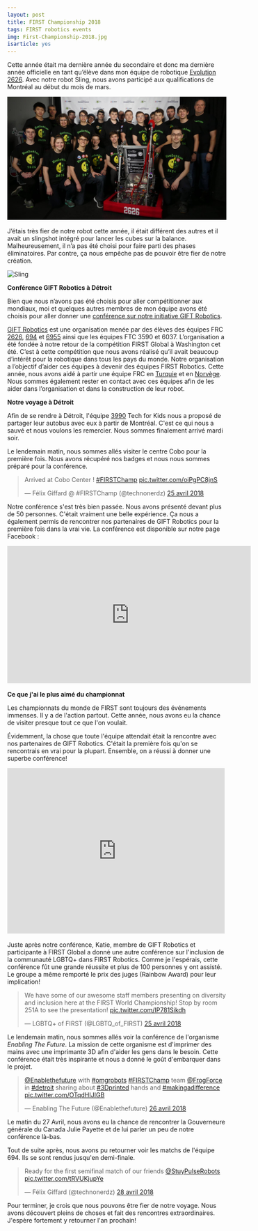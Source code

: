 ```yaml
---
layout: post
title: FIRST Championship 2018
tags: FIRST robotics events
img: First-Championship-2018.jpg
isarticle: yes
---
```

Cette année était ma dernière année du secondaire et donc ma dernière année officielle en tant qu’élève dans mon équipe de robotique [Evolution 2626](https://evolution2626.org). Avec notre robot Sling, nous avons participé aux qualifications de Montréal au début du mois de mars.

![Équipe de robotique 2018](/images/equipe-2018.jpg)

J’étais très fier de notre robot cette année, il était différent des autres et il avait un slingshot intégré pour lancer les cubes sur la balance. Malheureusement, il n’a pas été choisi pour faire parti des phases éliminatoires. Par contre, ça nous empêche pas de pouvoir être fier de notre création.

![Sling](https://i.imgur.com/DtP9qazh.jpg)


**Conférence GIFT Robotics à Détroit**

Bien que nous n’avons pas été choisis pour aller compétitionner aux mondiaux, moi et quelques autres membres de mon équipe avons été choisis pour aller donner une [conférence sur notre initiative GIFT Robotics](https://www.firstchampionship.org/gift-robotics-global-initiative).

[GIFT Robotics](https://giftrobotics.org) est une organisation menée par des élèves des équipes FRC [2626](https://evolution2626.org), [694](https://stuypulse.com/) et [6955](http://loschilis.cl/) ainsi que les équipes FTC 3590 et 6037. L’organisation a été fondée à notre retour de la compétition FIRST Global à Washington cet été. C’est à cette compétition que nous avons réalisé qu’il avait beaucoup d’intérêt pour la robotique dans tous les pays du monde. Notre organisation a l’objectif d’aider ces équipes à devenir des équipes FIRST Robotics. Cette année, nous avons aidé à partir une équipe FRC en [Turquie](http://www.roctopus7134.com/) et en [Norvège](http://www.hellrobotics.no/). Nous sommes également rester en contact avec ces équipes afin de les aider dans l’organisation et dans la construction de leur robot.

**Notre voyage à Détroit**

Afin de se rendre à Détroit, l'équipe [3990](https://www.team3990.com/) Tech for Kids nous a proposé de partager leur autobus avec eux à partir de Montréal. C'est ce qui nous a sauvé et nous voulons les remercier. Nous sommes finalement arrivé mardi soir.


Le lendemain matin, nous sommes allés visiter le centre Cobo pour la première fois. Nous avons récupéré nos badges et nous nous sommes préparé pour la conférence.


<blockquote class="twitter-tweet" data-lang="fr"><p lang="en" dir="ltr">Arrived at Cobo Center ! <a href="https://twitter.com/hashtag/FIRSTChamp?src=hash&amp;ref_src=twsrc%5Etfw">#FIRSTChamp</a> <a href="https://t.co/oiPgPC8jnS">pic.twitter.com/oiPgPC8jnS</a></p>&mdash; Félix Giffard @ #FIRSTChamp (@technonerdz) <a href="https://twitter.com/technonerdz/status/989134072327933952?ref_src=twsrc%5Etfw">25 avril 2018</a></blockquote>
<script async src="https://platform.twitter.com/widgets.js" charset="utf-8"></script>


Notre conférence s'est très bien passée. Nous avons présenté devant plus de 50 personnes. C'était vraiment une belle expérience. Ça nous a également permis de rencontrer nos partenaires de GIFT Robotics pour la première fois dans la vrai vie. La conférence est disponible sur notre page Facebook : 


<iframe src="https://www.facebook.com/plugins/video.php?href=https%3A%2F%2Fwww.facebook.com%2FGIFTRobotics%2Fvideos%2F605696456430846%2F&show_text=0&width=560" width="560" height="315" style="border:none;overflow:hidden" scrolling="no" frameborder="0" allowTransparency="true" allowFullScreen="true"></iframe>


**Ce que j'ai le plus aimé du championnat**


Les championnats du monde de FIRST sont toujours des événements immenses. Il y a de l'action partout. Cette année, nous avons eu la chance de visiter presque tout ce que l'on voulait.


Évidemment, la chose que toute l'équipe attendait était la rencontre avec nos partenaires de GIFT Robotics. C'était la première fois qu'on se rencontrais en vrai pour la plupart. Ensemble, on a réussi à donner une superbe conférence!


<iframe src="https://www.facebook.com/plugins/post.php?href=https%3A%2F%2Fwww.facebook.com%2FEvolution2626%2Fphotos%2Fa.755687864463561.1073741827.339787526053599%2F1934459193253083%2F%3Ftype%3D3&width=500" width="500" height="380" style="border:none;overflow:hidden" scrolling="no" frameborder="0" allowTransparency="true" allow="encrypted-media"></iframe>


Juste après notre conférence, Katie, membre de GIFT Robotics et participante à FIRST Global a donné une autre conférence sur l'inclusion de la communauté LGBTQ+ dans FIRST Robotics. Comme je l'espérais, cette conférence fût une grande réussite et plus de 100 personnes y ont assisté. Le groupe a même remporté le prix des juges (Rainbow Award) pour leur implication!


<blockquote class="twitter-tweet" data-lang="fr"><p lang="en" dir="ltr">We have some of our awesome staff members presenting on diversity and inclusion here at the FIRST World Championship! Stop by room 251A to see the presentation! <a href="https://t.co/IP781Sikdh">pic.twitter.com/IP781Sikdh</a></p>&mdash; LGBTQ​+ of FIRST (@LGBTQ_of_FIRST) <a href="https://twitter.com/LGBTQ_of_FIRST/status/989278694899363841?ref_src=twsrc%5Etfw">25 avril 2018</a></blockquote>
<script async src="https://platform.twitter.com/widgets.js" charset="utf-8"></script>


Le lendemain matin, nous sommes allés voir la conférence de l'organisme *Enabling The Future*. La mission de cette organisme est d'imprimer des mains avec une imprimante 3D afin d'aider les gens dans le besoin. Cette conférence était très inspirante et nous a donné le goût d'embarquer dans le projet.


<blockquote class="twitter-tweet" data-lang="fr"><p lang="en" dir="ltr"><a href="https://twitter.com/Enablethefuture?ref_src=twsrc%5Etfw">@Enablethefuture</a> with <a href="https://twitter.com/hashtag/omgrobots?src=hash&amp;ref_src=twsrc%5Etfw">#omgrobots</a> <a href="https://twitter.com/hashtag/FIRSTChamp?src=hash&amp;ref_src=twsrc%5Etfw">#FIRSTChamp</a> team <a href="https://twitter.com/FrogForce?ref_src=twsrc%5Etfw">@FrogForce</a> in <a href="https://twitter.com/hashtag/detroit?src=hash&amp;ref_src=twsrc%5Etfw">#detroit</a> sharing about <a href="https://twitter.com/hashtag/3Dprinted?src=hash&amp;ref_src=twsrc%5Etfw">#3Dprinted</a> hands and <a href="https://twitter.com/hashtag/makingadifference?src=hash&amp;ref_src=twsrc%5Etfw">#makingadifference</a> <a href="https://t.co/OTqdHIJIGB">pic.twitter.com/OTqdHIJIGB</a></p>&mdash; Enabling The Future (@Enablethefuture) <a href="https://twitter.com/Enablethefuture/status/989620903985205248?ref_src=twsrc%5Etfw">26 avril 2018</a></blockquote>
<script async src="https://platform.twitter.com/widgets.js" charset="utf-8"></script>


Le matin du 27 Avril, nous avons eu la chance de rencontrer la Gouverneure générale du Canada Julie Payette et de lui parler un peu de notre conférence là-bas.


Tout de suite après, nous avons pu retourner voir les matchs de l'équipe 694. Ils se sont rendus jusqu'en demi-finale.


<blockquote class="twitter-tweet" data-lang="fr"><p lang="en" dir="ltr">Ready for the first semifinal match of our friends <a href="https://twitter.com/StuyPulseRobots?ref_src=twsrc%5Etfw">@StuyPulseRobots</a> <a href="https://t.co/tRVUKjupYe">pic.twitter.com/tRVUKjupYe</a></p>&mdash; Félix Giffard (@technonerdz) <a href="https://twitter.com/technonerdz/status/990247687885910016?ref_src=twsrc%5Etfw">28 avril 2018</a></blockquote>
<script async src="https://platform.twitter.com/widgets.js" charset="utf-8"></script>


Pour terminer, je crois que nous pouvons être fier de notre voyage. Nous avons découvert pleins de choses et fait des rencontres extraordinaires. J'espère fortement y retourner l'an prochain!
